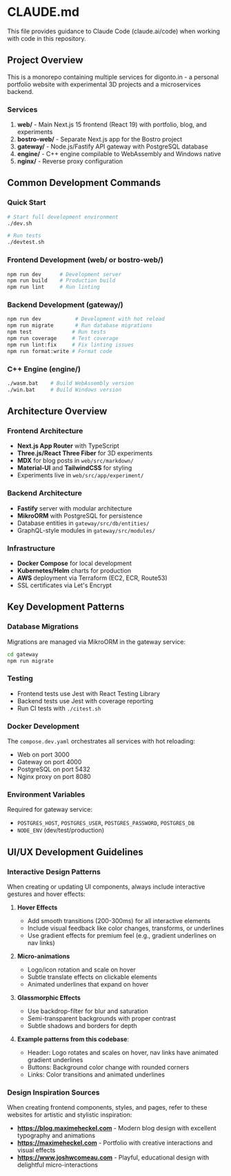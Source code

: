 # CLAUDE.md

This file provides guidance to Claude Code (claude.ai/code) when working with code in this repository.

## Project Overview

This is a monorepo containing multiple services for digonto.in - a personal portfolio website with experimental 3D projects and a microservices backend.

### Services

1. **web/** - Main Next.js 15 frontend (React 19) with portfolio, blog, and experiments
2. **bostro-web/** - Separate Next.js app for the Bostro project  
3. **gateway/** - Node.js/Fastify API gateway with PostgreSQL database
4. **engine/** - C++ engine compilable to WebAssembly and Windows native
5. **nginx/** - Reverse proxy configuration

## Common Development Commands

### Quick Start
```bash
# Start full development environment
./dev.sh

# Run tests
./devtest.sh
```

### Frontend Development (web/ or bostro-web/)
```bash
npm run dev      # Development server
npm run build    # Production build
npm run lint     # Run linting
```

### Backend Development (gateway/)
```bash
npm run dev           # Development with hot reload
npm run migrate       # Run database migrations
npm test             # Run tests
npm run coverage     # Test coverage
npm run lint:fix     # Fix linting issues
npm run format:write # Format code
```

### C++ Engine (engine/)
```bash
./wasm.bat    # Build WebAssembly version
./win.bat     # Build Windows version
```

## Architecture Overview

### Frontend Architecture
- **Next.js App Router** with TypeScript
- **Three.js/React Three Fiber** for 3D experiments
- **MDX** for blog posts in `web/src/markdown/`
- **Material-UI** and **TailwindCSS** for styling
- Experiments live in `web/src/app/experiment/`

### Backend Architecture
- **Fastify** server with modular architecture
- **MikroORM** with PostgreSQL for persistence
- Database entities in `gateway/src/db/entities/`
- GraphQL-style modules in `gateway/src/modules/`

### Infrastructure
- **Docker Compose** for local development
- **Kubernetes/Helm** charts for production
- **AWS** deployment via Terraform (EC2, ECR, Route53)
- SSL certificates via Let's Encrypt

## Key Development Patterns

### Database Migrations
Migrations are managed via MikroORM in the gateway service:
```bash
cd gateway
npm run migrate
```

### Testing
- Frontend tests use Jest with React Testing Library
- Backend tests use Jest with coverage reporting
- Run CI tests with `./citest.sh`

### Docker Development
The `compose.dev.yaml` orchestrates all services with hot reloading:
- Web on port 3000
- Gateway on port 4000  
- PostgreSQL on port 5432
- Nginx proxy on port 8080

### Environment Variables
Required for gateway service:
- `POSTGRES_HOST`, `POSTGRES_USER`, `POSTGRES_PASSWORD`, `POSTGRES_DB`
- `NODE_ENV` (dev/test/production)

## UI/UX Development Guidelines

### Interactive Design Patterns
When creating or updating UI components, always include interactive gestures and hover effects:

1. **Hover Effects**
   - Add smooth transitions (200-300ms) for all interactive elements
   - Include visual feedback like color changes, transforms, or underlines
   - Use gradient effects for premium feel (e.g., gradient underlines on nav links)

2. **Micro-animations**
   - Logo/icon rotation and scale on hover
   - Subtle translate effects on clickable elements
   - Animated underlines that expand on hover

3. **Glassmorphic Effects**
   - Use backdrop-filter for blur and saturation
   - Semi-transparent backgrounds with proper contrast
   - Subtle shadows and borders for depth

4. **Example patterns from this codebase**:
   - Header: Logo rotates and scales on hover, nav links have animated gradient underlines
   - Buttons: Background color change with rounded corners
   - Links: Color transitions and animated underlines

### Design Inspiration Sources
When creating frontend components, styles, and pages, refer to these websites for artistic and stylistic inspiration:
- **https://blog.maximeheckel.com** - Modern blog design with excellent typography and animations
- **https://maximeheckel.com** - Portfolio with creative interactions and visual effects
- **https://www.joshwcomeau.com** - Playful, educational design with delightful micro-interactions